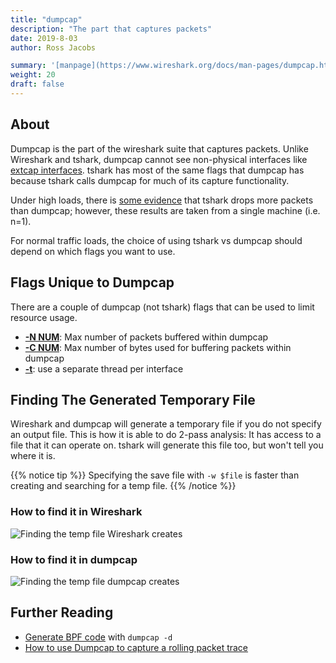 ```yaml
---
title: "dumpcap"
description: "The part that captures packets"
date: 2019-8-03
author: Ross Jacobs

summary: '[manpage](https://www.wireshark.org/docs/man-pages/dumpcap.html) | [Wireshark Docs](https://www.wireshark.org/docs/wsug_html_chunked/AppToolsdumpcap.html) | [code](https://github.com/wireshark/wireshark/blob/master/dumpcap.c)'
weight: 20
draft: false
---
```


## About

Dumpcap is the part of the wireshark suite that captures packets.
Unlike Wireshark and tshark, dumpcap cannot see non-physical interfaces like [extcap interfaces](/capture/sources/extcap_interfaces).
tshark has most of the same flags that dumpcap has because tshark calls dumpcap for much of its capture functionality.

Under high loads, there is [some evidence](https://www.networkcomputing.com/networking/wireshark-packet-capture-tshark-vs-dumpcap) that tshark drops more packets than dumpcap; however, these results
are taken from a single machine (i.e. n=1).

For normal traffic loads, the choice of using tshark vs dumpcap should depend on which flags you want to use.

## Flags Unique to Dumpcap

There are a couple of dumpcap (not tshark) flags that can be used to limit resource usage.

* <u>**-N NUM**</u>: Max number of packets buffered within dumpcap
* <u>**-C NUM**</u>: Max number of bytes used for buffering packets within dumpcap
* <u>**-t**</u>: use a separate thread per interface

## Finding The Generated Temporary File

Wireshark and dumpcap will generate a temporary file if you do not specify an output file. This is how it is able to do 2-pass analysis: It has access to a file that it can operate on. tshark will generate this file too, but won't tell you where it is.

{{% notice tip %}}
Specifying the save file with `-w $file` is faster than creating and searching for a temp file.
{{% /notice %}}

### How to find it in Wireshark

<img src="/images/wireshark_temp_file.webp" alt="Finding the temp file Wireshark creates">

### How to find it in dumpcap

<img src="/images/dumpcap_temp_file.png" alt="Finding the temp file dumpcap creates">

## Further Reading

* [Generate BPF code](/packetcraft/arcana/bpf_instructions) with `dumpcap -d`
* [How to use Dumpcap to capture a rolling packet trace](https://support.microfocus.com/kb/doc.php?id=7015122)
